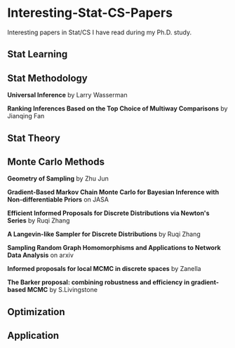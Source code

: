 # Interesting-Stat-CS-Papers
Interesting papers in Stat/CS I have read during my Ph.D. study.

## Stat Learning

## Stat Methodology

**Universal Inference** by Larry Wasserman

**Ranking Inferences Based on the Top Choice of Multiway Comparisons** by Jianqing Fan

## Stat Theory

## Monte Carlo Methods

**Geometry of Sampling** by Zhu Jun

**Gradient-Based Markov Chain Monte Carlo for Bayesian Inference with Non-differentiable Priors** on JASA 

**Efficient Informed Proposals for Discrete Distributions via Newton's Series** by Ruqi Zhang

**A Langevin-like Sampler for Discrete Distributions** by Ruqi Zhang

**Sampling Random Graph Homomorphisms and Applications to Network Data Analysis** on arxiv

**Informed proposals for local MCMC in discrete spaces** by Zanella

**The Barker proposal: combining robustness and efficiency in gradient-based MCMC** by S.Livingstone

## Optimization

## Application
